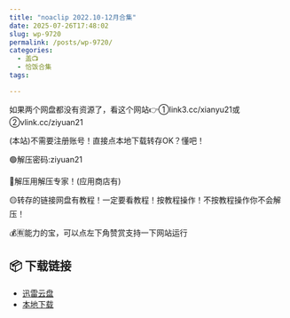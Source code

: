 ```yaml
---
title: "noaclip 2022.10-12月合集"
date: 2025-07-26T17:48:02
slug: wp-9720
permalink: /posts/wp-9720/
categories:
  - 盖📺
  - 恰饭合集
tags:

---
```


如果两个网盘都没有资源了，看这个网站👉①link3.cc/xianyu21或②vlink.cc/ziyuan21

(本站)不需要注册账号！直接点本地下载转存OK？懂吧！

🟢解压密码:ziyuan21

🔵解压用解压专家！(应用商店有)

🟡转存的链接网盘有教程！一定要看教程！按教程操作！不按教程操作你不会解压！

💰🈶能力的宝，可以点左下角赞赏支持一下网站运行

## 📦 下载链接
- [迅雷云盘](https://blziyuan21.com/pay-download/9720?key=feb71eb8f4&down_id=0)
- [本地下载](https://blziyuan21.com/pay-download/9720?key=feb71eb8f4&down_id=1)

